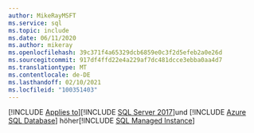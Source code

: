 ```yaml
---
author: MikeRayMSFT
ms.service: sql
ms.topic: include
ms.date: 06/11/2020
ms.author: mikeray
ms.openlocfilehash: 39c371f4a65329dcb6859e0c3f2d5efeb2a0e26d
ms.sourcegitcommit: 917df4ffd22e4a229af7dc481dcce3ebba0aa4d7
ms.translationtype: MT
ms.contentlocale: de-DE
ms.lasthandoff: 02/10/2021
ms.locfileid: "100351403"
---
```

[!INCLUDE [Applies to](../../includes/applies-md.md)][!INCLUDE [SQL Server 2017](_ss2017.md)]und [!INCLUDE [Azure SQL Database](../../includes/applies-to-version/_asdb.md)] höher[!INCLUDE [SQL Managed Instance](../../includes/applies-to-version/_asdbmi.md)]

